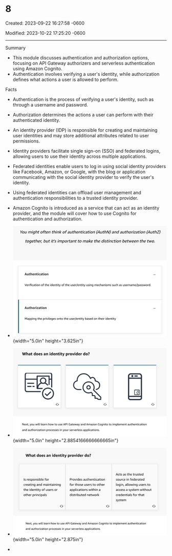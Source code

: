 # 8

Created: 2023-09-22 16:27:58 -0600

Modified: 2023-10-22 17:25:20 -0600

---

Summary

- This module discusses authentication and authorization options, focusing on API Gateway authorizers and serverless authentication using Amazon Cognito.
- Authentication involves verifying a user's identity, while authorization defines what actions a user is allowed to perform.

Facts

- Authentication is the process of verifying a user's identity, such as through a username and password.
- Authorization determines the actions a user can perform with their authenticated identity.
- An identity provider (IDP) is responsible for creating and maintaining user identities and may store additional attributes related to user permissions.
- Identity providers facilitate single sign-on (SSO) and federated logins, allowing users to use their identity across multiple applications.
- Federated identities enable users to log in using social identity providers like Facebook, Amazon, or Google, with the blog or application communicating with the social identity provider to verify the user's identity.
- Using federated identities can offload user management and authentication responsibilities to a trusted identity provider.
- Amazon Cognito is introduced as a service that can act as an identity provider, and the module will cover how to use Cognito for authentication and authorization.
- ![You might often think of authentication (AuthN) and authorization (AuthZ) together, but it's important to make the distinction between the two. Authentication Verification of the identity of the user/entity using mechanisms such as username/password. Authorization Mapping the privileges onto the user/entity based on their identity ](../../../media/AWS-Developing-Serverless-Solutions-on-AWS-Module-3-8-image1.png){width="5.0in" height="3.625in"}



- ![What does an identity provider do? Next, you will learn how to use API Gateway and Amazon Cognito to implement authentication and authorization processes in your serverless applications. ](../../../media/AWS-Developing-Serverless-Solutions-on-AWS-Module-3-8-image2.png){width="5.0in" height="2.8854166666666665in"}



- ![What does an identity provider do? Is responsible for creating and maintaining the identity of users or other principals Provides authentication for those users to other applications within a distributed network Acts as the trusted source in federated login, allowing users to access a system without credentials for that system Next, you will learn how to use API Gateway and Amazon Cognito to implement authentication and authorization processes in your serverless applications. ](../../../media/AWS-Developing-Serverless-Solutions-on-AWS-Module-3-8-image3.png){width="5.0in" height="2.875in"}
- 



